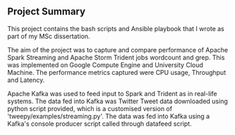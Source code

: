<h2> Project Summary </h2>

This project contains the bash scripts and Ansible playbook that I wrote as part of my MSc dissertation.

The aim of the project was to capture and compare performance of Apache Spark Streaming and Apache Storm Trident jobs wordcount and grep. This was implemented on Google Compute Engine and University Cloud Machine. The performance metrics captured were CPU usage, Throughput and Latency.

Apache Kafka was used to feed input to Spark and Trident as in real-life systems. The data fed into Kafka was Twitter Tweet data downloaded using python script provided, which is a customised version of 'tweepy/examples/streaming.py'. The data was fed into Kafka using a Kafka's console producer script called through datafeed script.
